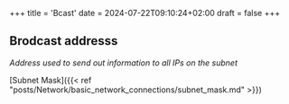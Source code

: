 +++
title = 'Bcast'
date = 2024-07-22T09:10:24+02:00
draft = false
+++


## Brodcast addresss 
*Address used to send out information to all IPs on the subnet*

[Subnet Mask]({{< ref "posts/Network/basic_network_connections/subnet_mask.md" >}})
